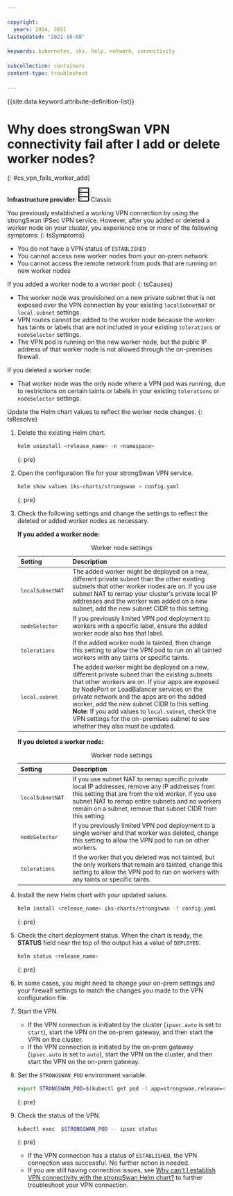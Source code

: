 ```yaml
---

copyright: 
  years: 2014, 2021
lastupdated: "2021-10-08"

keywords: kubernetes, iks, help, network, connectivity

subcollection: containers
content-type: troubleshoot

---
```


{{site.data.keyword.attribute-definition-list}}



# Why does strongSwan VPN connectivity fail after I add or delete worker nodes?
{: #cs_vpn_fails_worker_add}

**Infrastructure provider**: ![Classic infrastructure provider icon.](images/icon-classic-2.svg) Classic


You previously established a working VPN connection by using the strongSwan IPSec VPN service. However, after you added or deleted a worker node on your cluster, you experience one or more of the following symptoms:
{: tsSymptoms}

* You do not have a VPN status of `ESTABLISHED`
* You cannot access new worker nodes from your on-prem network
* You cannot access the remote network from pods that are running on new worker nodes


If you added a worker node to a worker pool:
{: tsCauses}

* The worker node was provisioned on a new private subnet that is not exposed over the VPN connection by your existing `localSubnetNAT` or `local.subnet` settings.
* VPN routes cannot be added to the worker node because the worker has taints or labels that are not included in your existing `tolerations` or `nodeSelector` settings.
* The VPN pod is running on the new worker node, but the public IP address of that worker node is not allowed through the on-premises firewall.

If you deleted a worker node:

* That worker node was the only node where a VPN pod was running, due to restrictions on certain taints or labels in your existing `tolerations` or `nodeSelector` settings.


Update the Helm chart values to reflect the worker node changes.
{: tsResolve}

1. Delete the existing Helm chart.

    ```sh
    helm uninstall <release_name> -n <namespace>
    ```
    {: pre}

2. Open the configuration file for your strongSwan VPN service.

    ```sh
    helm show values iks-charts/strongswan > config.yaml
    ```
    {: pre}

3. Check the following settings and change the settings to reflect the deleted or added worker nodes as necessary.

    **If you added a worker node:**

    <table summary="The columns are read from left to right. The first column has the worker node setting. The second column describes the setting.">
    <caption>Worker node settings</caption>
        <col width="25%">
        <thead>
        <th>Setting</th>
        <th>Description</th>
        </thead>
        <tbody>
        <tr>
        <td><code>localSubnetNAT</code></td>
        <td>The added worker might be deployed on a new, different private subnet than the other existing subnets that other worker nodes are on. If you use subnet NAT to remap your cluster's private local IP addresses and the worker was added on a new subnet, add the new subnet CIDR to this setting.</td>
        </tr>
        <tr>
        <td><code>nodeSelector</code></td>
        <td>If you previously limited VPN pod deployment to workers with a specific label, ensure the added worker node also has that label.</td>
        </tr>
        <tr>
        <td><code>tolerations</code></td>
        <td>If the added worker node is tainted, then change this setting to allow the VPN pod to run on all tainted workers with any taints or specific taints.</td>
        </tr>
        <tr>
        <td><code>local.subnet</code></td>
        <td>The added worker might be deployed on a new, different private subnet than the existing subnets that other workers are on. If your apps are exposed by NodePort or LoadBalancer services on the private network and the apps are on the added worker, add the new subnet CIDR to this setting. <strong>Note</strong>: If you add values to <code>local.subnet</code>, check the VPN settings for the on-premises subnet to see whether they also must be updated.</td>
        </tr>
        </tbody></table>

    **If you deleted a worker node:**

    <table summary="The columns are read from left to right. The first column has the worker node setting. The second column describes the setting.">
    <caption>Worker node settings</caption>
        <col width="25%">
        <thead>
        <th>Setting</th>
        <th>Description</th>
        </thead>
        <tbody>
        <tr>
        <td><code>localSubnetNAT</code></td>
        <td>If you use subnet NAT to remap specific private local IP addresses, remove any IP addresses from this setting that are from the old worker. If you use subnet NAT to remap entire subnets and no workers remain on a subnet, remove that subnet CIDR from this setting.</td>
        </tr>
        <tr>
        <td><code>nodeSelector</code></td>
        <td>If you previously limited VPN pod deployment to a single worker and that worker was deleted, change this setting to allow the VPN pod to run on other workers.</td>
        </tr>
        <tr>
        <td><code>tolerations</code></td>
        <td>If the worker that you deleted was not tainted, but the only workers that remain are tainted, change this setting to allow the VPN pod to run on workers with any taints or specific taints.
        </td>
        </tr>
        </tbody></table>

4. Install the new Helm chart with your updated values.
    ```sh
    helm install <release_name> iks-charts/strongswan -f config.yaml
    ```
    {: pre}

5. Check the chart deployment status. When the chart is ready, the **STATUS** field near the top of the output has a value of `DEPLOYED`.
    ```sh
    helm status <release_name>
    ```
    {: pre}

6. In some cases, you might need to change your on-prem settings and your firewall settings to match the changes you made to the VPN configuration file.

7. Start the VPN.
    * If the VPN connection is initiated by the cluster (`ipsec.auto` is set to `start`), start the VPN on the on-prem gateway, and then start the VPN on the cluster.
    * If the VPN connection is initiated by the on-prem gateway (`ipsec.auto` is set to `auto`), start the VPN on the cluster, and then start the VPN on the on-prem gateway.

8. Set the `STRONGSWAN_POD` environment variable.
    ```sh
    export STRONGSWAN_POD=$(kubectl get pod -l app=strongswan,release=<release_name> -o jsonpath='{ .items[0].metadata.name }')
    ```
    {: pre}

9. Check the status of the VPN.
    ```sh
    kubectl exec  $STRONGSWAN_POD -- ipsec status
    ```
    {: pre}

    * If the VPN connection has a status of `ESTABLISHED`, the VPN connection was successful. No further action is needed.
    * If you are still having connection issues, see [Why can't I establish VPN connectivity with the strongSwan Helm chart?](/docs/containers?topic=containers-cs_vpn_fails) to further troubleshoot your VPN connection.




